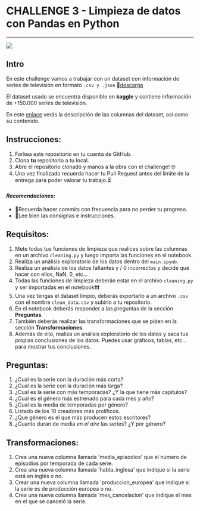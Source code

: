 # CHALLENGE 3 - Limpieza de datos con Pandas en Python
---
![](https://media.proprofs.com/images/QM/user_images/2503852/New%20Project%20(90)(183).jpg)

## Intro

En este challenge vamos a trabajar con un dataset con información de series de televisión en formato `.csv y .json`  💾[descarga](https://www.kaggle.com/datasets/bourdier/all-tv-series-details-dataset/download?datasetVersionNumber=4)

El dataset usado se encuentra disponible en **kaggle** y contiene información de +150.000 series de televisión.

En este [enlace](https://www.kaggle.com/datasets/bourdier/all-tv-series-details-dataset) verás la descripción de las columnas del dataset, así como su contenido.

## Instrucciones:

1. Forkea este repositorio en tu cuenta de GitHub.
2. Clona **tu** repositorio a tu local.
3. Abre el repositorio clonado y manos a la obra con el challenge! 🤓
4. Una vez finalizado recuerda hacer tu Pull Request antes del límite de la entrega para poder valorar tu trabajo.⏳

#### *Recomendaciones:*
- 💾Recuerda hacer commits con frecuencia para no perder tu progreso.
- 👀Lee bien las consignas e instrucciones.

## Requisitos:

1. Mete todas tus funciones de limpieza que realices sobre las columnas en un archivo `cleaning.py` y luego importa las funciones en el notebook.
2. Realiza un análisis exploratorio de los datos dentro del ``main.ipynb``.
3. Realiza un análisis de los datos faltantes y / 0 incorrectos y decide qué hacer con ellos, NaN, 0, etc...
4. Todas las funciones de limpieza deberán estar en el archivo `cleaning.py` y ser importadas en el notebook❗❗❗
5. Una vez tengas el dataset limpio, deberás exportarlo a un archivo `.csv` con el nombre `clean_data.csv` y subirlo a tu repositorio.
6. En el notebook deberás responder a las preguntas de la sección **Preguntas**.
7. También deberás realizar las transformaciones que se piden en la sección **Transformaciones**.
7. Además de ello, realiza un análisis exploratorio de los datos y saca tus propias conclusiones de los datos. Puedes usar gráficos, tablas, etc... para mostrar tus conclusiones.

## Preguntas:
1. ¿Cual es la serie con la duración más corta?
2. ¿Cual es la serie con la duración más larga?
3. ¿Cual es la serie con más temporadas? ¿Y la que tiene más capítulos?
4. ¿Cual es el género más estrenado para cada mes y año?
5. ¿Cual es la media de temporadas por género?
6. Listado de los 10 creadores más prolíficos.
7. ¿Que género es el que más producen estos escritores?
8. ¿Cuanto duran de media *en el aire* las series? ¿Y por género?

## Transformaciones:
1. Crea una nueva columna llamada 'media_episodios' que el número de episodios por temporada de cada serie.
2. Crea una nueva columna llamada 'habla_inglesa' que indique si la serie está en inglés o no.
3. Crear una nueva columna llamada 'produccion_europea' que indique si la serie es de producción europea o no.
4. Crea una nueva columna llamada 'mes_cancelacion' que indique el mes en el que se canceló la serie.


